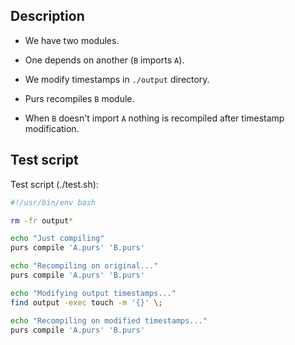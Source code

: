 ## Description

* We have two modules.

* One depends on another (`B` imports `A`).

* We modify timestamps in `./output` directory.

* Purs recompiles `B` module.

* When `B` doesn't import `A` nothing is recompiled after timestamp modification.

## Test script

Test script (./test.sh):

```bash
#!/usr/bin/env bash

rm -fr output*

echo "Just compiling"
purs compile 'A.purs' 'B.purs'

echo "Recompiling on original..."
purs compile 'A.purs' 'B.purs'

echo "Modifying output timestamps..."
find output -exec touch -m '{}' \;

echo "Recompiling on modified timestamps..."
purs compile 'A.purs' 'B.purs'
```

